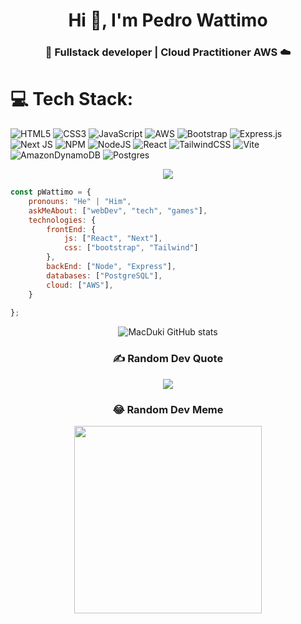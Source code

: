 <h1 align="center">Hi 👋, I'm Pedro Wattimo</h1>
<h3 align="center">🚀 Fullstack developer | Cloud Practitioner AWS ☁️</h3>

# 💻 Tech Stack:
![HTML5](https://img.shields.io/badge/html5-%23E34F26.svg?style=for-the-badge&logo=html5&logoColor=white) ![CSS3](https://img.shields.io/badge/css3-%231572B6.svg?style=for-the-badge&logo=css3&logoColor=white) ![JavaScript](https://img.shields.io/badge/javascript-%23323330.svg?style=for-the-badge&logo=javascript&logoColor=%23F7DF1E) ![AWS](https://img.shields.io/badge/AWS-%23FF9900.svg?style=for-the-badge&logo=amazon-aws&logoColor=white) ![Bootstrap](https://img.shields.io/badge/bootstrap-%238511FA.svg?style=for-the-badge&logo=bootstrap&logoColor=white) ![Express.js](https://img.shields.io/badge/express.js-%23404d59.svg?style=for-the-badge&logo=express&logoColor=%2361DAFB) ![Next JS](https://img.shields.io/badge/Next-black?style=for-the-badge&logo=next.js&logoColor=white) ![NPM](https://img.shields.io/badge/NPM-%23CB3837.svg?style=for-the-badge&logo=npm&logoColor=white) ![NodeJS](https://img.shields.io/badge/node.js-6DA55F?style=for-the-badge&logo=node.js&logoColor=white) ![React](https://img.shields.io/badge/react-%2320232a.svg?style=for-the-badge&logo=react&logoColor=%2361DAFB) ![TailwindCSS](https://img.shields.io/badge/tailwindcss-%2338B2AC.svg?style=for-the-badge&logo=tailwind-css&logoColor=white) ![Vite](https://img.shields.io/badge/vite-%23646CFF.svg?style=for-the-badge&logo=vite&logoColor=white) ![AmazonDynamoDB](https://img.shields.io/badge/Amazon%20DynamoDB-4053D6?style=for-the-badge&logo=Amazon%20DynamoDB&logoColor=white) ![Postgres](https://img.shields.io/badge/postgres-%23316192.svg?style=for-the-badge&logo=postgresql&logoColor=white)
<div align="center"> 
    
![](https://github-readme-streak-stats.herokuapp.com/?user=MacDuki&theme=dark&hide_border=true)
</div>

```javascript
const pWattimo = {
    pronouns: "He" | "Him",
    askMeAbout: ["webDev", "tech", "games"],
    technologies: {
        frontEnd: {
            js: ["React", "Next"],
            css: ["bootstrap", "Tailwind"]
        },
        backEnd: ["Node", "Express"],
        databases: ["PostgreSQL"],
        cloud: ["AWS"],
    }
    
};
```
<div align="center">
    
![MacDuki GitHub stats](https://github-readme-stats.vercel.app/api?username=MacDuki&show_icons=true&theme=react&hide=stars,prs)

</div>
<div align="center">
    
### ✍️ Random Dev Quote
![](https://quotes-github-readme.vercel.app/api?type=horizontal&theme=tokyonight)
</div>
<div align="center">
    
### 😂 Random Dev Meme
<img  src='https://randommeme-five.vercel.app/' style="height: 300px;"/>
</div>
